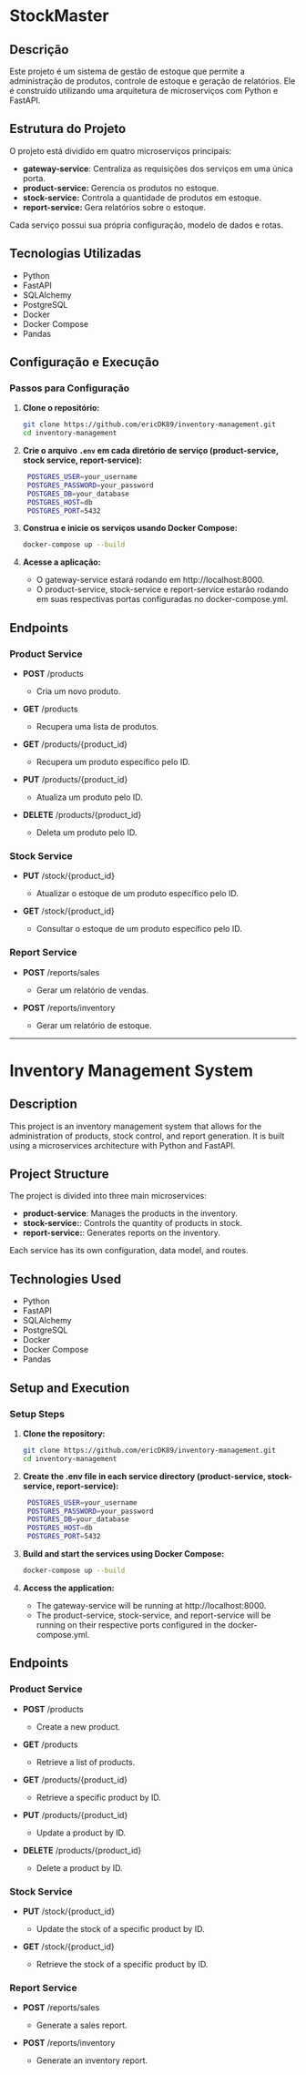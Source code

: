 # StockMaster

## Descrição
Este projeto é um sistema de gestão de estoque que permite a administração de produtos, controle de estoque e geração de relatórios. Ele é construído utilizando uma arquitetura de microserviços com Python e FastAPI.

## Estrutura do Projeto
O projeto está dividido em quatro microserviços principais:

- **gateway-service**: Centraliza as requisições dos serviços em uma única porta.
- **product-service:** Gerencia os produtos no estoque.
- **stock-service:** Controla a quantidade de produtos em estoque.
- **report-service:** Gera relatórios sobre o estoque.

Cada serviço possui sua própria configuração, modelo de dados e rotas.

## Tecnologias Utilizadas
- Python
- FastAPI
- SQLAlchemy
- PostgreSQL
- Docker
- Docker Compose
- Pandas

## Configuração e Execução

### Passos para Configuração

1. **Clone o repositório:**
   ```bash
   git clone https://github.com/ericDK89/inventory-management.git
   cd inventory-management
   ```

2. **Crie o arquivo `.env` em cada diretório de serviço (product-service, stock service, report-service):**
   ```bash
    POSTGRES_USER=your_username
    POSTGRES_PASSWORD=your_password
    POSTGRES_DB=your_database
    POSTGRES_HOST=db
    POSTGRES_PORT=5432
     ```
      
3. **Construa e inicie os serviços usando Docker Compose:**
    ```bash
    docker-compose up --build
     ```

4. **Acesse a aplicação:**
    - O gateway-service estará rodando em http://localhost:8000.
    - O product-service, stock-service e report-service estarão rodando em suas respectivas portas configuradas no docker-compose.yml.


## Endpoints

### Product Service
- **POST** /products
    - Cria um novo produto.
    
- **GET** /products
    - Recupera uma lista de produtos.

- **GET** /products/{product_id}
    - Recupera um produto específico pelo ID.

- **PUT** /products/{product_id}
    - Atualiza um produto pelo ID.

- **DELETE** /products/{product_id}
    - Deleta um produto pelo ID.

### Stock Service
- **PUT** /stock/{product_id}
    - Atualizar o estoque de um produto específico pelo ID.

- **GET** /stock/{product_id}
    - Consultar o estoque de um produto específico pelo ID.

### Report Service
- **POST** /reports/sales
    - Gerar um relatório de vendas.

- **POST** /reports/inventory
    - Gerar um relatório de estoque.

---

# Inventory Management System

## Description
This project is an inventory management system that allows for the administration of products, stock control, and report generation. It is built using a microservices architecture with Python and FastAPI.

## Project Structure
The project is divided into three main microservices:

- **product-service**: Manages the products in the inventory.
- **stock-service:**: Controls the quantity of products in stock.
- **report-service:**: Generates reports on the inventory.

Each service has its own configuration, data model, and routes.

## Technologies Used
- Python
- FastAPI
- SQLAlchemy
- PostgreSQL
- Docker
- Docker Compose
- Pandas

## Setup and Execution

### Setup Steps

1. **Clone the repository:**
   ```bash
   git clone https://github.com/ericDK89/inventory-management.git
   cd inventory-management
   ```

2. **Create the .env file in each service directory (product-service, stock-service, report-service):**
   ```bash
    POSTGRES_USER=your_username
    POSTGRES_PASSWORD=your_password
    POSTGRES_DB=your_database
    POSTGRES_HOST=db
    POSTGRES_PORT=5432
     ```
      
3. **Build and start the services using Docker Compose:**
    ```bash
    docker-compose up --build
     ```

4. **Access the application:**
    - The gateway-service will be running at http://localhost:8000.
    - The product-service, stock-service, and report-service will be running on their respective ports configured in the docker-compose.yml.

## Endpoints

### Product Service
- **POST** /products
    - Create a new product.

- **GET** /products
    - Retrieve a list of products.

- **GET** /products/{product_id}
    - Retrieve a specific product by ID.

- **PUT** /products/{product_id}
    - Update a product by ID.

- **DELETE** /products/{product_id}
    - Delete a product by ID.

### Stock Service
- **PUT** /stock/{product_id}
    - Update the stock of a specific product by ID.

- **GET** /stock/{product_id}
    - Retrieve the stock of a specific product by ID.

### Report Service
- **POST** /reports/sales
    - Generate a sales report.

- **POST** /reports/inventory
    - Generate an inventory report.
